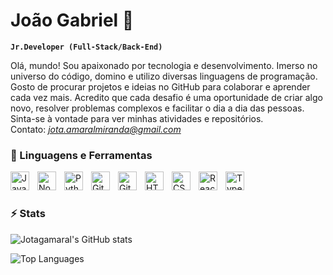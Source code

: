 # João Gabriel 👋

**`Jr.Developer (Full-Stack/Back-End)`**

Olá, mundo! Sou apaixonado por tecnologia e desenvolvimento. Imerso no universo do código, domino e utilizo diversas linguagens de programação. Gosto de procurar projetos e ideias no GitHub para colaborar e aprender cada vez mais. Acredito que cada desafio é uma oportunidade de criar algo novo, resolver problemas complexos e facilitar o dia a dia das pessoas. Sinta-se à vontade para ver minhas atividades e repositórios.<br>
Contato: *jota.amaralmiranda@gmail.com*

### 🧰 Linguagens e Ferramentas 

<img align="left" alt="JavaScript" width="30px" style="padding-right:10px;" src="https://cdn.jsdelivr.net/gh/devicons/devicon/icons/javascript/javascript-plain.svg" />
<img align="left" alt="NodeJS" width="30px" style="padding-right:10px;" src="https://cdn.jsdelivr.net/gh/devicons/devicon/icons/nodejs/nodejs-original.svg" />
<img align="left" alt="Python" width="30px" style="padding-right:10px;" src="https://cdn.jsdelivr.net/gh/devicons/devicon/icons/python/python-plain.svg" />
<img align="left" alt="Git" width="30px" style="padding-right:10px;" src="https://cdn.jsdelivr.net/gh/devicons/devicon/icons/git/git-original.svg" />
<img align="left" alt="GitHub" width="30px" style="padding-right:10px;" src="https://cdn.jsdelivr.net/gh/devicons/devicon/icons/github/github-original.svg" />
<img align="left" alt="HTML" width="30px" style="padding-right:10px;" src="https://cdn.jsdelivr.net/gh/devicons/devicon/icons/html5/html5-plain.svg" />
<img align="left" alt="CSS" width="30px" style="padding-right:10px;" src="https://cdn.jsdelivr.net/gh/devicons/devicon/icons/css3/css3-plain.svg" />
<img align="left" alt="React" width="30px" style="padding-right:10px;" src="https://cdn.jsdelivr.net/gh/devicons/devicon/icons/react/react-original.svg" />
<img align="left" alt="TypeScript" width="30px" style="padding-right:10px;" src="https://cdn.jsdelivr.net/gh/devicons/devicon/icons/typescript/typescript-plain.svg" />


<br />

#

### ⚡ Stats

![Jotagamaral's GitHub stats](https://github-readme-stats.vercel.app/api?username=jotagamaral&show_icons=true&theme=transparent&custom_title=Activities&include_all_commits=true)

<img src="https://github-readme-stats.vercel.app/api/top-langs/?username=jotagamaral&theme=transparent&hide_border=false&include_all_commits=true&count_private=true&layout=compact" alt="Top Languages" />
 


<!--
**Jotagamaral/Jotagamaral** is a ✨ _special_ ✨ repository because its `README.md` (this file) appears on your GitHub profile.

Here are some ideas to get you started:

- 🔭 I’m currently working on ...
- 🌱 I’m currently learning ...
- 👯 I’m looking to collaborate on ...
- 🤔 I’m looking for help with ...
- 💬 Ask me about ...
- 📫 How to reach me: ...
- 😄 Pronouns: ...
- ⚡ Fun fact: ...
-->
